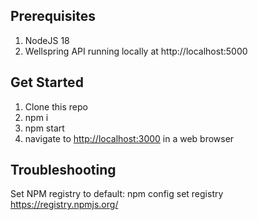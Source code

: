 ## Prerequisites
1. NodeJS 18
2. Wellspring API running locally at http://localhost:5000

## Get Started
1. Clone this repo
2. npm i
3. npm start
4. navigate to [http://localhost:3000](http://localhost:3000) in a web browser

## Troubleshooting
Set NPM registry to default: npm config set registry https://registry.npmjs.org/

